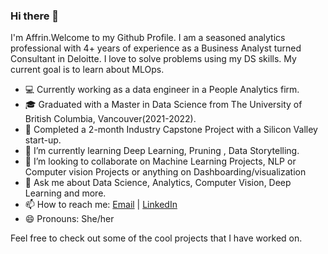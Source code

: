 ### Hi there 👋

I'm Affrin.Welcome to my Github Profile. 
I am a seasoned analytics professional with 4+ years of experience as a Business Analyst turned Consultant in Deloitte. I love to solve problems using my DS skills.
My current goal is to learn about MLOps.

- 💻 Currently working as a data engineer in a People Analytics firm.
- 🎓 Graduated with a Master in Data Science from The University of British Columbia, Vancouver(2021-2022).
- 🔭 Completed a 2-month Industry Capstone Project with a Silicon Valley start-up.
- 🌱 I’m currently learning Deep Learning, Pruning , Data Storytelling.
- 👯 I’m looking to collaborate on Machine Learning Projects, NLP or Computer vision Projects or anything on Dashboarding/visualization
- 💬 Ask me about Data Science, Analytics, Computer Vision, Deep Learning and more.
- 📫 How to reach me: [Email](affrinsultana1@gmail.com) | [LinkedIn](https://www.linkedin.com/in/affrinsultana/)
- 😄 Pronouns: She/her

Feel free to check out some of the cool projects that I have worked on.

